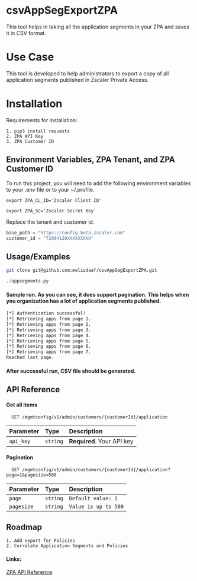 
# csvAppSegExportZPA

This tool helps in taking all the application segments in your ZPA and saves it in CSV format.


# Use Case

This tool is developed to help administrators to export a copy of all application segments published in Zscaler Private Access.

# Installation

Requirements for installation:

    1. pip3 install requests
    2. ZPA API Key
    3. ZPA Customer ID



## Environment Variables, ZPA Tenant, and ZPA Customer ID

To run this project, you will need to add the following environment variables to your .env file or to your ~/.profile.

`export ZPA_CL_ID='Zscaler Client ID'`

`export ZPA_SC='Zscaler Secret Key'`

Replace the tenant and customer id.
```python
base_path = "https://config.beta.zscaler.com"
customer_id = "72064120XXXXXXXXX"
```


## Usage/Examples
```bash
git clone git@github.com:meliodaaf/csvAppSegExportZPA.git
```
```python
./appsegments.py
```
#### Sample run. As you can see, it does support pagination. This helps when you organization has a lot of application segments published.
```bash
[*] Authentication successful!
[*] Retrieving apps from page 1.
[*] Retrieving apps from page 2.
[*] Retrieving apps from page 3.
[*] Retrieving apps from page 4.
[*] Retrieving apps from page 5.
[*] Retrieving apps from page 6.
[*] Retrieving apps from page 7.
Reached last page.
```
#### After successful run, CSV file should be generated.
## API Reference

#### Get all items

```http
  GET /mgmtconfig/v1/admin/customers/{customerId}/application
```

| Parameter | Type     | Description                |
| :-------- | :------- | :------------------------- |
| `api_key` | `string` | **Required**. Your API key |

#### Pagination

```http
  GET /mgmtconfig/v1/admin/customers/{customerId}/application?page=1&pagesize=500
```

| Parameter | Type     | Description                       |
| :-------- | :------- | :-------------------------------- |
| `page`      | `string` | `Default value: 1`              |
| `pagesize` | `string` | `Value is up to 500`|

## Roadmap

    1. Add export for Policies
    2. Correlate Application Segments and Policies

#### Links:

[ZPA API Reference](https://help.zscaler.com/zpa/application-segment-use-cases)

